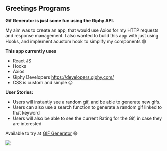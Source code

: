## Greetings Programs

**Gif Generator is just some fun using the Giphy API.**

My aim was to create an app, that would use Axios for my HTTP requests and response management. I also wanted to build this app with just using Hooks, and implement acustom hook to simplify my components 😅

**This app currently uses**

- React JS
- Hooks
- Axios
- Giphy Developers https://developers.giphy.com/
- CSS is custom and simple 😉

**User Stories:**

- Users will instantly see a random gif, and be able to generate new gifs.
- Users can also use a search function to generate a random gif linked to that keyword
- Users will also be able to see the current Rating for the Gif, in case they are interested

Available to try at [GIF Generator](http://randomgif.netlify.app) 😄

![](https://media.giphy.com/media/l0MYwrucQ9amOkFHO/giphy.gif)
